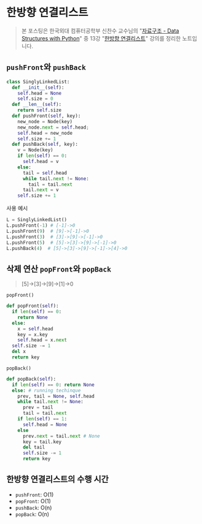 # 한방향 연결리스트

> 본 포스팅은 한국외대 컴퓨터공학부 신찬수 교수님의 "[자료구조 - Data Structures with Python](https://www.youtube.com/playlist?list=PLsMufJgu5933ZkBCHS7bQTx0bncjwi4PK)" 중 13강 "[한방향 연결리스트](https://youtube.com/watch?v=kGZoEShMcSQ)" 강의를 정리한 노트입니다.

## `pushFront`와 `pushBack`

```py
class SinglyLinkedList:
  def __init__(self):
    self.head = None
    self.size = 0
  def __len__(self):
    return self.size
  def pushFront(self, key):
    new_node = Node(key)
    new_node.next = self.head;
    self.head = new_node
    self.size += 1
  def pushBack(self, key):
    v = Node(key)
    if len(self) == 0:
      self.head = v
    else:
      tail = self.head
      while tail.next != None:
        tail = tail.next
      tail.next = v
    self.size += 1

```

사용 예시

```py
L = SinglyLinkedList()
L.pushFront(-1) # [-1]->0
L.pushFront(9)  # [9]->[-1]->0
L.pushFront(3)  # [3]->[9]->[-1]->0
L.pushFront(5)  # [5]->[3]->[9]->[-1]->0
L.pushBack(4)  # [5]->[3]->[9]->[-1]->[4]->0
```

## 삭제 연산 `popFront`와 `popBack`

> [5]->[3]->[9]->[1]->0

`popFront()`

```py
def popFront(self):
  if len(self) == 0:
    return None
  else:
    x = self.head
    key = x.key
    self.head = x.next
  self.size -= 1
  del x
  return key
```

`popBack()`

```py
def popBack(self):
  if len(self) == 0: return None
  else: # running techinque
    prev, tail = None, self.head
    while tail.next != None:
      prev = tail
      tail = tail.next
    if len(self) == 1:
      self.head = None
    else
      prev.next = tail.next # None
      key = tail.key
      del tail
      self.size -= 1
      return key
```

## 한방향 연결리스트의 수행 시간

- `pushFront`: O(1)
- `popFront`: O(1)
- `pushBack`: O(n)
- `popBack`: O(n)
